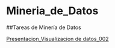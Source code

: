 # Mineria_de_Datos

##Tareas de Minería de Datos

[Presentacion_Visualizacion de datos_002](https://github.com/PilarAbigailMendozaAlvarez/Mineria-de-Datos-Agosto-2020---Enero-2021/blob/master/Presentacion_Visualizacion%20de%20datos_002.pdf)
